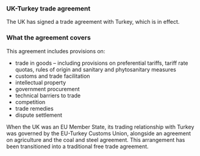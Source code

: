 ### UK-Turkey trade agreement

The UK has signed a trade agreement with Turkey, which is in effect.

### What the agreement covers

This agreement includes provisions on:

- trade in goods – including provisions on preferential tariffs, tariff rate quotas, rules of origin and sanitary and phytosanitary measures
- customs and trade facilitation
- intellectual property
- government procurement
- technical barriers to trade
- competition
- trade remedies
- dispute settlement

When the UK was an EU Member State, its trading relationship with Turkey was governed by the EU-Turkey Customs Union, alongside an agreement on agriculture and the coal and steel agreement. This arrangement has been transitioned into a traditional free trade agreement.

